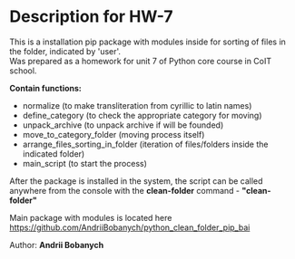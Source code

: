 # Description for HW-7

This is a installation pip package with modules inside for sorting of files in the folder, indicated by 'user'.  
Was prepared as a homework for unit 7 of Python core course in CoIT school.

**Contain functions:**  
* normalize (to make transliteration from cyrillic to latin names)
* define_category (to check the appropriate category for moving)
* unpack_archive (to unpack archive if will be founded)
* move_to_category_folder (moving process itself)
* arrange_files_sorting_in_folder (iteration of files/folders inside the indicated folder)
* main_script (to start the process)

After the package is installed in the system, 
the script can be called anywhere 
from the console with the **clean-folder** command - **"clean-folder"**


Main package with modules is located here  
https://github.com/AndriiBobanych/python_clean_folder_pip_bai


Author: <b>Andrii Bobanych<b>